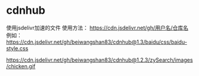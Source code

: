 # cdnhub
使用jsdelivr加速的文件
使用方法：
https://cdn.jsdelivr.net/gh/用户名/仓库名
例如：
https://cdn.jsdelivr.net/gh/beiwangshan83/cdnhub@1.3/baidu/css/baidu-style.css



https://cdn.jsdelivr.net/gh/beiwangshan83/cdnhub@1.2.3/zySearch/images/chicken.gif